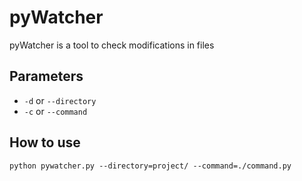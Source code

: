 # pyWatcher
pyWatcher is a tool to check modifications in files

## Parameters
* <code>-d</code> or <code>--directory</code>
* <code>-c</code> or <code>--command</code>

## How to use
```
python pywatcher.py --directory=project/ --command=./command.py
```
